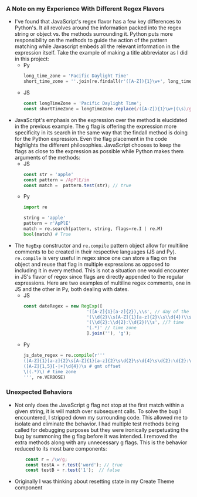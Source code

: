 ### A Note on my Experience With Different Regex Flavors
+ I've found that JavaScript's regex flavor has a few key differences to Python's. It all revolves around the information packed into the regex string or object vs. the methods surrounding it. Python puts more responsibility on the methods to guide the action of the pattern matching while Javascript embeds all the relevant information in the expression itself. Take the example of making a title abbreviator as I did in this project:
    + Py
        ```python
        long_time_zone = 'Pacific Daylight Time'
        short_time_zone = ''.join(re.findall(r'([A-Z]){1}\w+', long_time_zone)) # PDT
        ```
    + JS
        ```javascript
        const longTimeZone = 'Pacific Daylight Time';
        const shortTimeZone = longTimeZone.replace(/([A-Z]){1}\w+|(\s)/g, '$1'); // PDT
        ```
+ JavaScript's emphasis on the expression over the method is elucidated in the previous example. The g flag is offering the expression more specificity in its search in the same way that the findall method is doing for the Python expression. Even the flag placement in the code highlights the different philosophies. JavaScript chooses to keep the flags as close to the expression as possible while Python makes them arguments of the methods:
    + JS
        ```javascript
        const str = 'apple'
        const pattern = /ApPlE/im
        const match =  pattern.test(str); // true
        ```
    + Py
        ```python
        import re

        string = 'apple'
        pattern = r'ApPlE'
        match = re.search(pattern, string, flags=re.I | re.M)
        bool(match) # True
        ```
+ The `RegExp` constructor and `re.compile` pattern object allow for multiline comments to be created in their respective languages (JS and Py). `re.compile` is very useful in regex since one can store a flag on the object and reuse that flag in multiple expressions as opposed to including it in every method. This is not a situation one would encounter in JS's flavor of regex since flags are directly appended to the regular expressions. Here are two examples of multiline regex comments, one in JS and the other in Py, both dealing with dates.
    + JS
        ```javascript
        const dateRegex = new RegExp([
                                '([A-Z]{1}[a-z]{2}),\\s', // day of the week
                                '(\\d{2}\\s[A-Z]{1}[a-z]{2}\\s\\d{4})\\s', // day, month, and year
                                '(\\d{2}:\\d{2}:\\d{2})\\s', //? time
                                '(.*)' // time zone
                                ].join(''), 'g');
        ```
    + Py
        ```python
        js_date_regex = re.compile(r'''
        ([A-Z]{1}[a-z]{2}\s[A-Z]{1}[a-z]{2}\s\d{2}\s\d{4}\s\d{2}:\d{2}:\d{2})\s # date and time
        ([A-Z]{1,5}[-|+]\d{4})\s # gmt offset
        \((.*)\) # time zone
        ''', re.VERBOSE)
        ```

### Unexpected Behaviors
+ Not only does the JavaScript g flag not stop at the first match within a given string, it is will match over subsequent calls. To solve the bug I encountered, I stripped down my surrounding code. This allowed me to isolate and eliminate the behavior. I had multiple test methods being called for debugging purposes but they were ironically perpetuating the bug by summoning the g flag before it was intended. I removed the extra methods along with any unnecessary g flags. This is the behavior reduced to its most bare components:
    ```javascript
        const r = /\w/g;
        const testA = r.test('word'); // true
        const testB = r.test('1');  // false
    ```
+ Originally I was thinking about resetting state in my Create Theme component 